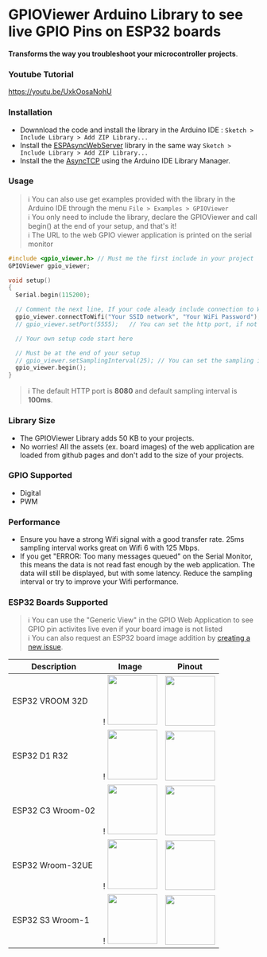 # GPIOViewer Arduino Library to see live GPIO Pins on ESP32 boards

**Transforms the way you troubleshoot your microcontroller projects**.

### Youtube Tutorial
https://youtu.be/UxkOosaNohU

### Installation

- Downnload the code and install the library in the Arduino IDE : `Sketch > Include Library > Add ZIP Library...`
- Install the [ESPAsyncWebServer](https://github.com/me-no-dev/ESPAsyncWebServer) library in the same way `Sketch > Include Library > Add ZIP Library...`
- Install the the [AsyncTCP](https://github.com/dvarrel/AsyncTCP) using the Arduino IDE Library Manager.

### Usage
>ℹ️ You can also use get examples provided with the library in the Arduino IDE through the menu `File > Examples > GPIOViewer`<br>
>ℹ️ You only need to include the library, declare the GPIOViewer and call begin() at the end of your setup, and that's it!<br>
>ℹ️ The URL to the web GPIO viewer application is printed on the serial monitor<br>
```c
#include <gpio_viewer.h> // Must me the first include in your project
GPIOViewer gpio_viewer;

void setup()
{
  Serial.begin(115200);

  // Comment the next line, If your code aleady include connection to Wifi
  gpio_viewer.connectToWifi("Your SSID network", "Your WiFi Password");
  // gpio_viewer.setPort(5555);   // You can set the http port, if not set default port is 8080

  // Your own setup code start here

  // Must be at the end of your setup
  // gpio_viewer.setSamplingInterval(25); // You can set the sampling interval in ms, if not set default is 100ms
  gpio_viewer.begin();
}
```
>ℹ️ The default HTTP port is **8080** and default sampling interval is **100ms**.


### Library Size

- The GPIOViewer Library adds 50 KB to your projects.
- No worries!  All the assets (ex. board images) of the web application are loaded from github pages and don't add to the size of your projects.

### GPIO Supported

- Digital
- PWM

### Performance
- Ensure you have a strong Wifi signal with a good transfer rate.  25ms sampling interval works great on Wifi 6 with 125 Mbps.
- If you get "ERROR: Too many messages queued" on the Serial Monitor, this means the data is not read fast enough by the web application.  The data will still be displayed, but with some latency.  Reduce the sampling interval or try to improve your Wifi performance.

### ESP32 Boards Supported
>ℹ️ You can use the "Generic View" in the GPIO Web Application to see GPIO pin activites live even if your board image is not listed <br>
>ℹ️ You can also request an ESP32 board image addition by [creating a new issue](https://github.com/thelastoutpostworkshop/gpio_viewer/issues).


| Description        | Image                               | Pinout                               |
|--------------------|-------------------------------------|-------------------------------------|
| ESP32 VROOM 32D  | ! <img src="https://github.com/thelastoutpostworkshop/microcontroller_devkit/blob/main/gpio_viewer/assets/devboards_images/ESP32-VROOM-32D.png" width="100">             | <img src="https://docs.espressif.com/projects/esp-idf/en/latest/esp32/_images/esp32-devkitC-v4-pinout.png" width="100">|
| ESP32 D1 R32  | ! <img src="https://github.com/thelastoutpostworkshop/microcontroller_devkit/blob/main/gpio_viewer/assets/devboards_images/ESP32_D1_R32.png" width="100">             |<img src="https://ito-iot.jp/sbc/WeMosD1R32-pinout.png" width="100">  |
| ESP32 C3 Wroom-02  | ! <img src="https://github.com/thelastoutpostworkshop/microcontroller_devkit/blob/main/gpio_viewer/assets/devboards_images/esp32-C3-Wroom-02.png" width="100">             |<img src="https://m.media-amazon.com/images/S/aplus-media-library-service-media/a80e998c-f2b4-4c4a-9ee7-d97ede61e14c.__CR0,0,970,600_PT0_SX970_V1___.jpg" width="100">|
| ESP32 Wroom-32UE  | ! <img src="https://github.com/thelastoutpostworkshop/microcontroller_devkit/blob/main/gpio_viewer/assets/devboards_images/esp32-Wroom-32UE.png" width="100">             |<img src="https://media.springernature.com/lw685/springer-static/image/chp%3A10.1007%2F978-3-031-02447-4_74/MediaObjects/519315_1_En_74_Fig2_HTML.png" width="100">|
| ESP32 S3 Wroom-1  | ! <img src="https://github.com/thelastoutpostworkshop/microcontroller_devkit/blob/main/gpio_viewer/assets/devboards_images/esp32-s3-wroom-1.png" width="100">             |<img src="https://docs.espressif.com/projects/esp-idf/en/latest/esp32s3/_images/ESP32-S3_DevKitC-1_pinlayout_v1.1.jpg" width="100">|

